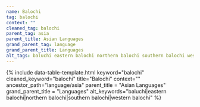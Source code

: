```yaml
---
name: Balochi
tag: balochi
context: ""
cleaned_tag: balochi
parent_tag: asia
parent_title: Asian Languages
grand_parent_tag: language
grand_parent_title: Languages
alt_tags: baluchi eastern balochi northern balochi southern balochi western balochi
---
```


{% include data-table-template.html 
  keyword="balochi" 
  cleaned_keyword="balochi" 
  title="Balochi"
  context=""
  ancestor_path="language/asia" 
  parent_title = "Asian Languages"
  grand_parent_title = "Languages"
  alt_keywords="baluchi|eastern balochi|northern balochi|southern balochi|western balochi"
%}

